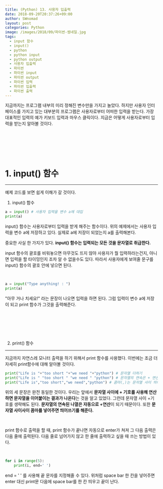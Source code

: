 ```yaml
---
title: (Python) 13. 사용자 입출력
date: 2018-09-20T20:37:26+09:00
author: SWnomad
layout: post
categories: Python
image: /images/2018/09/파이썬-썸네일.jpg
tags:
  - input 함수
  - input()
  - python
  - python input
  - python output
  - 사용자 입출력
  - 파이썬
  - 파이썬 input
  - 파이썬 output
  - 파이썬 입력
  - 파이썬 입출력
  - 파이썬 출력
---
```

지금까지는 프로그램 내부의 미리 정해진 변수만을 가지고 놀았다. 하지만 사용자 인터페이스를 가지고 있는 대부분의 프로그램은 사용자로부터 어떠한 입력을 받는다. 가장 대표적인 입력의 예가 키보드 입력과 마우스 클릭이다. 지금은 어떻게 사용자로부터 입력을 받는지 알아볼 것이다.

&nbsp;

&nbsp;

&nbsp;

# 1. input() 함수

* * *

예제 코드를 보면 쉽게 이해가 갈 것이다.

1) input() 함수

~~~ python
a = input() # 사용자 입력을 변수 a에 대입
print(a)
~~~

input() 함수는 사용자로부터 입력을 받게 해주는 함수이다. 위의 예제에서는 사용자 입력을 변수 a에 저장하고 있다. 실제로 a에 저장이 되었는지 a를 출력해본다.

중요한 사실 한 가지가 있다. **input() 함수는 입력되는 모든 것을 문자열로 취급한다.**

input 함수의 괄호를 비워놓으면 아무것도 뜨지 않아 사용자가 뭘 입력하라는건지, 아니면 입력을 할 타이밍인지 조차 알 수 없을수도 있다. 따라서 사용자에게 보여줄 문구를 input() 함수의 괄호 안에 넣으면 된다.

&nbsp;

~~~ python
a = input("Type anything! : ")
print(a)
~~~

"아무 거나 치세요!" 라는 문장이 나오면 입력을 하면 된다. 그럼 입력이 변수 a에 저장이 되고 print 함수가 그것을 출력해준다.

&nbsp;

&nbsp;

&nbsp;

2. print() 함수

* * *

지금까지 자연스레 모니터 출력을 하기 위해서 print 함수를 사용했다. 이번에는 조금 더 자세히 print함수에 대해 알아볼 것이다.

~~~ python
print("Life is "+"too short "+"we need "+"python") # 문자열 더하기
print("Life is " "too short " "we need " "python") # 문자열의 연속은 + 연산이다
print("Life is","too short","we need","python") # 콤마(,)는 문자열 사이 띄어쓰기
~~~

위의 세 문장은 완전 동일한 것이다. 우리는 앞에서 **문자열 사이에 + 기호를 사용해 연산하면 문자열을 이어붙이는 결과가 나온다**는 것을 알고 있었다. 그런데 문자열 사이 +기호를 생략해도 된다. **문자열의 연속된 나열은 자동으로 +연산**이 되기 때문이다. 또한 **문자열 사이사이 콤마를 넣어주면 띄어쓰기를 해준다.**

&nbsp;

print 함수로 출력을 할 때, print 함수가 끝나면 자동으로 enter가 쳐져 그 다음 출력은 다음 줄에 출력된다. 다음 줄로 넘어가지 않고 한 줄에 출력하고 싶을 때 쓰는 방법이 있다.

&nbsp;

~~~ python
for i in range(5):
    print(i, end=' ')
~~~

end = ' ' 를 사용해 끝 문자를 지정해줄 수 있다. 위처럼 space bar 한 칸을 넣어주면 enter 대신 print문 다음에 space bar를 한 칸 띄우고 끝이 난다.

&nbsp;